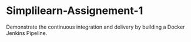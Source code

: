 # Simplilearn-Assignement-1
Demonstrate the continuous integration and delivery by building a Docker Jenkins Pipeline.

